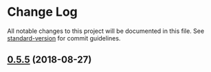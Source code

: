 # Change Log

All notable changes to this project will be documented in this file. See [standard-version](https://github.com/conventional-changelog/standard-version) for commit guidelines.

<a name="0.5.5"></a>
## [0.5.5](https://github.com/prodest/node-pushserver/compare/v0.1.0...v0.5.5) (2018-08-27)
